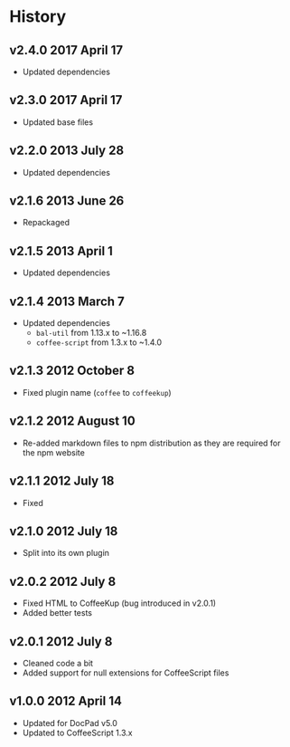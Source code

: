 # History

## v2.4.0 2017 April 17
- Updated dependencies

## v2.3.0 2017 April 17
- Updated base files

## v2.2.0 2013 July 28
- Updated dependencies

## v2.1.6 2013 June 26
- Repackaged

## v2.1.5 2013 April 1
- Updated dependencies


## v2.1.4 2013 March 7
- Updated dependencies
	- `bal-util` from 1.13.x to ~1.16.8
	- `coffee-script` from 1.3.x to ~1.4.0

## v2.1.3 2012 October 8
- Fixed plugin name (`coffee` to `coffeekup`)

## v2.1.2 2012 August 10
- Re-added markdown files to npm distribution as they are required for the npm website

## v2.1.1 2012 July 18
- Fixed

## v2.1.0 2012 July 18
- Split into its own plugin

## v2.0.2 2012 July 8
- Fixed HTML to CoffeeKup (bug introduced in v2.0.1)
- Added better tests

## v2.0.1 2012 July 8
- Cleaned code a bit
- Added support for null extensions for CoffeeScript files

## v1.0.0 2012 April 14
- Updated for DocPad v5.0
- Updated to CoffeeScript 1.3.x
